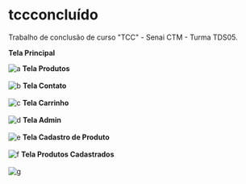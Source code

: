 # tccconcluído
Trabalho de conclusão de curso "TCC" - Senai CTM - Turma TDS05.

<b>Tela Principal</b><br>

![a](https://user-images.githubusercontent.com/84077567/176570163-d479a548-7c8c-4452-bb8f-5d191a837584.png)
<b>Tela Produtos</b><br /><br />
![b](https://user-images.githubusercontent.com/84077567/176570168-82f93544-eef4-40a2-9889-35ce9c4d304c.png)
<b>Tela Contato</b><br /><br />
![c](https://user-images.githubusercontent.com/84077567/176570192-b0186db6-7d33-4058-97c8-1d00cce5e64e.png)
<b>Tela Carrinho</b><br /><br />
![d](https://user-images.githubusercontent.com/84077567/176570198-6dba3b4f-c672-4f8f-b779-d42bf19ca6d7.png)
<b>Tela Admin</b><br /><br />
![e](https://user-images.githubusercontent.com/84077567/176570199-23e69a9f-b636-4f12-adde-80f58f10b0f5.png)
  <b>Tela Cadastro de Produto</b><br /><br />
![f](https://user-images.githubusercontent.com/84077567/176570200-8b5a8e72-66a0-4211-a0ce-2bb774e046d5.png)
<b>Tela Produtos Cadastrados</b><br /><br />
![g](https://user-images.githubusercontent.com/84077567/176570201-ff7e5a90-9b88-42da-847b-f3fbdc9208e7.png)
